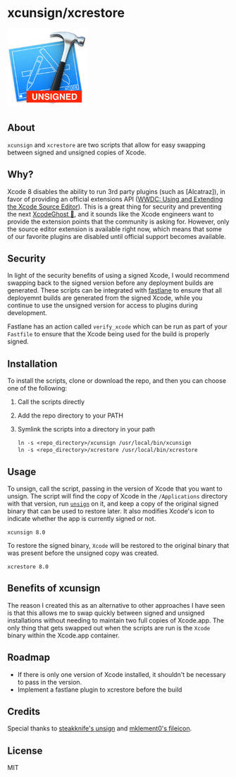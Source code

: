 # xcunsign/xcrestore

<img width="180px" src="./resources/readme_XcodeUnsigned.png" />

## About

`xcunsign` and `xcrestore` are two scripts that allow for easy swapping between signed and unsigned copies of Xcode.

## Why?

Xcode 8 disables the ability to run 3rd party plugins (such as [Alcatraz]), in favor of providing an official extensions API ([WWDC: Using and Extending the Xcode Source Editor](https://developer.apple.com/videos/play/wwdc2016/414/)). This is a great thing for security and preventing the next [XcodeGhost 👻](https://en.wikipedia.org/wiki/XcodeGhost), and it sounds like the Xcode engineers want to provide the extension points that the community is asking for. However, only the source editor extension is available right now, which means that some of our favorite plugins are disabled until official support becomes available.

## Security

In light of the security benefits of using a signed Xcode, I would recommend swapping back to the signed version before any deployment builds are generated. These scripts can be integrated with [fastlane](https://fastlane.tools) to ensure that all deployemnt builds are generated from the signed Xcode, while you continue to use the unsigned version for access to plugins during development.

Fastlane has an action called `verify_xcode` which can be run as part of your `Fastfile` to ensure that the Xcode being used for the build is properly signed.

## Installation

To install the scripts, clone or download the repo, and then you can choose one of the following:

1. Call the scripts directly
2. Add the repo directory to your PATH
3. Symlink the scripts into a directory in your path
    
    ```
    ln -s <repo_directory>/xcunsign /usr/local/bin/xcunsign
    ln -s <repo_directory>/xcrestore /usr/local/bin/xcrestore
    ``` 

## Usage

To unsign, call the script, passing in the version of Xcode that you want to unsign. The script will find the copy of Xcode in the `/Applications` directory with that version, run [`unsign`](https://github.com/steakknife/unsign) on it, and keep a copy of the original signed binary that can be used to restore later. It also modifies Xcode's icon to indicate whether the app is currently signed or not.

```
xcunsign 8.0
```
 
To restore the signed binary, `Xcode` will be restored to the original binary that was present before the unsigned copy was created.

 ```
xcrestore 8.0
```


## Benefits of xcunsign

The reason I created this as an alternative to other approaches I have seen is that this allows me to swap quickly between signed and unsigned installations without needing to maintain two full copies of Xcode.app. The only thing that gets swapped out when the scripts are run is the `Xcode` binary within the Xcode.app container.


## Roadmap

- If there is only one version of Xcode installed, it shouldn't be necessary to pass in the version.
- Implement a fastlane plugin to xcrestore before the build 

## Credits

Special thanks to [steakknife's unsign](https://github.com/steakknife/unsign) and [mklement0's fileicon](https://github.com/mklement0/fileicon).

## License

MIT
